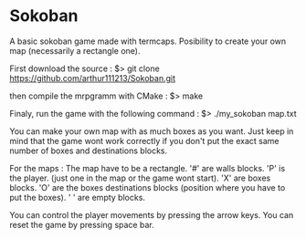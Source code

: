 # Sokoban
A basic sokoban game made with termcaps. Posibility to create your own map (necessarily a rectangle one).

First download the source :
	$> git clone https://github.com/arthur111213/Sokoban.git

then compile the mrpgramm with CMake :
	$> make

Finaly, run the game with the following command :
	$> ./my_sokoban map.txt

You can make your own map with as much boxes as you want.
Just keep in mind that the game wont work correctly if you don't put the exact same number of boxes and destinations blocks.

For the maps :
	The map have to be a rectangle.
	'#' are walls blocks.
	'P' is the player. (just one in the map or the game wont start).
	'X' are boxes blocks.
	'O' are the boxes destinations blocks (position where you have to put the boxes).
	' ' are empty blocks.

You can control the player movements by pressing the arrow keys.
You can reset the game by pressing space bar.
